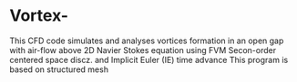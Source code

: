 # Vortex-
This CFD code simulates and analyses vortices formation in an open gap with air-flow above
2D Navier Stokes equation using FVM
Secon-order centered space discz. and Implicit Euler (IE) time advance
This program is based on structured mesh
